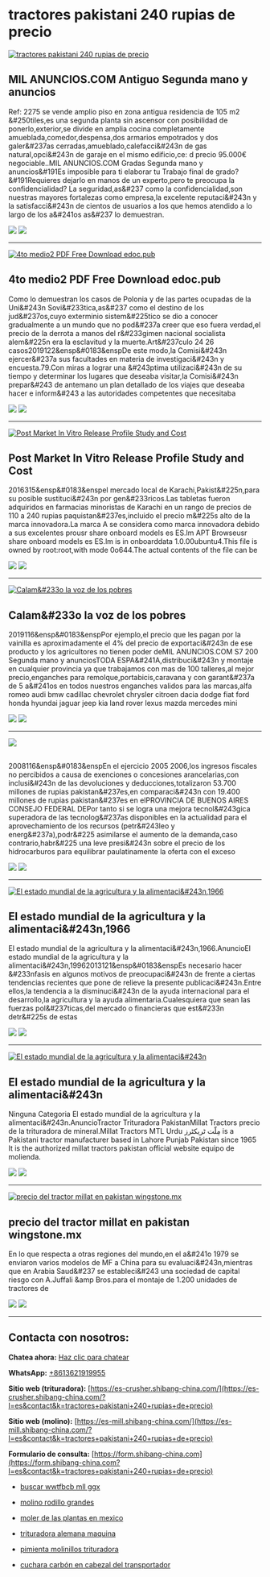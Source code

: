 # tractores pakistani 240 rupias de precio

<a href="https://swt.shibang-china.com/?l=es&img&k=tractores+pakistani+240+rupias+de+precio" target="_blank">![tractores pakistani 240 rupias de precio](http://static.shibang-china.com/all-800x300/976.jpg)</a>

## MIL ANUNCIOS.COM Antiguo Segunda mano y anuncios
Ref: 2275 se vende amplio piso en zona antigua residencia de 105 m2 &#250tiles,es una segunda planta sin ascensor con posibilidad de ponerlo,exterior,se divide en amplia cocina completamente amueblada,comedor,despensa,dos armarios empotrados y dos galer&#237as cerradas,amueblado,calefacci&#243n de gas natural,opci&#243n de garaje en el mismo edificio,ce: d precio 95.000€ negociable..MIL ANUNCIOS.COM Gradas Segunda mano y anuncios&#191Es imposible para ti elaborar tu Trabajo final de grado? &#191Requieres dejarlo en manos de un experto,pero te preocupa la confidencialidad? La seguridad,as&#237 como la confidencialidad,son nuestras mayores fortalezas como empresa,la excelente reputaci&#243n y la satisfacci&#243n de cientos de usuarios a los que hemos atendido a lo largo de los a&#241os as&#237 lo demuestran.


<a href="https://whatsapp.shibangsoft.com/WhatsApp.php" target="_blank" title="WhatsApp">![](http://static.shibang-china.com/icon/whatsapp.png)</a> <a href="https://swt.shibang-china.com/?l=es&icon&k=tractores+pakistani+240+rupias+de+precio" target="_blank">![](http://static.shibang-china.com/icon/chat-es.png)</a>

---

<a href="https://swt.shibang-china.com/?l=es&img&k=tractores+pakistani+240+rupias+de+precio" target="_blank">![4to medio2 PDF Free Download edoc.pub](http://static.shibang-china.com/all-800x300/205.jpg)</a>

## 4to medio2 PDF Free Download edoc.pub
Como lo demuestran los casos de Polonia y de las partes ocupadas de la Uni&#243n Sovi&#233tica,as&#237 como el destino de los jud&#237os,cuyo exterminio sistem&#225tico se dio a conocer gradualmente a un mundo que no pod&#237a creer que eso fuera verdad,el precio de la derrota a manos del r&#233gimen nacional socialista alem&#225n era la esclavitud y la muerte.Art&#237culo 24 26 casos2019122&ensp&#0183&enspDe este modo,la Comisi&#243n ejercer&#237a sus facultades en materia de investigaci&#243n y encuesta.79.Con miras a lograr una &#243ptima utilizaci&#243n de su tiempo y determinar los lugares que deseaba visitar,la Comisi&#243n prepar&#243 de antemano un plan detallado de los viajes que deseaba hacer e inform&#243 a las autoridades competentes que necesitaba


<a href="https://whatsapp.shibangsoft.com/WhatsApp.php" target="_blank" title="WhatsApp">![](http://static.shibang-china.com/icon/whatsapp.png)</a> <a href="https://swt.shibang-china.com/?l=es&icon&k=tractores+pakistani+240+rupias+de+precio" target="_blank">![](http://static.shibang-china.com/icon/chat-es.png)</a>

---

<a href="https://swt.shibang-china.com/?l=es&img&k=tractores+pakistani+240+rupias+de+precio" target="_blank">![Post Market In Vitro Release Profile Study and Cost](http://static.shibang-china.com/all-800x300/1113.jpg)</a>

## Post Market In Vitro Release Profile Study and Cost
2016315&ensp&#0183&enspel mercado local de Karachi,Pakist&#225n,para su posible sustituci&#243n por gen&#233ricos.Las tabletas fueron adquiridos en farmacias minoristas de Karachi en un rango de precios de 110 a 240 rupias paquistan&#237es,incluido el precio m&#225s alto de la marca innovadora.La marca A se considera como marca innovadora debido a sus excelentes prousr share onboard models es ES.lm APT Browseusr share onboard models es ES.lm is in onboarddata 1.0.00ubuntu4.This file is owned by root:root,with mode 0o644.The actual contents of the file can be


<a href="https://whatsapp.shibangsoft.com/WhatsApp.php" target="_blank" title="WhatsApp">![](http://static.shibang-china.com/icon/whatsapp.png)</a> <a href="https://swt.shibang-china.com/?l=es&icon&k=tractores+pakistani+240+rupias+de+precio" target="_blank">![](http://static.shibang-china.com/icon/chat-es.png)</a>

---

<a href="https://swt.shibang-china.com/?l=es&img&k=tractores+pakistani+240+rupias+de+precio" target="_blank">![Calam&#233o la voz de los pobres](http://static.shibang-china.com/all-800x300/856.jpg)</a>

## Calam&#233o la voz de los pobres
2019116&ensp&#0183&enspPor ejemplo,el precio que les pagan por la vainilla es aproximadamente el 4% del precio de exportaci&#243n de ese producto y los agricultores no tienen poder deMIL ANUNCIOS.COM S7 200 Segunda mano y anunciosTODA ESPA&#241A,distribuci&#243n y montaje en cualquier provincia ya que trabajamos con mas de 100 talleres,al mejor precio,enganches para remolque,portabicis,caravana y con garant&#237a de 5 a&#241os en todos nuestros enganches validos para las marcas,alfa romeo audi bmw cadillac chevrolet chrysler citroen dacia dodge fiat ford honda hyundai jaguar jeep kia land rover lexus mazda mercedes mini


<a href="https://whatsapp.shibangsoft.com/WhatsApp.php" target="_blank" title="WhatsApp">![](http://static.shibang-china.com/icon/whatsapp.png)</a> <a href="https://swt.shibang-china.com/?l=es&icon&k=tractores+pakistani+240+rupias+de+precio" target="_blank">![](http://static.shibang-china.com/icon/chat-es.png)</a>

---

<a href="https://swt.shibang-china.com/?l=es&img&k=tractores+pakistani+240+rupias+de+precio" target="_blank">![](http://static.shibang-china.com/all-800x300/945.jpg)</a>

## 
2008116&ensp&#0183&enspEn el ejercicio 2005 2006,los ingresos fiscales no percibidos a causa de exenciones o concesiones arancelarias,con inclusi&#243n de las devoluciones y deducciones,totalizaron 53.700 millones de rupias pakistan&#237es,en comparaci&#243n con 19.400 millones de rupias pakistan&#237es en elPROVINCIA DE BUENOS AIRES CONSEJO FEDERAL DEPor tanto si se logra una mejora tecnol&#243gica superadora de las tecnolog&#237as disponibles en la actualidad para el aprovechamiento de los recursos (petr&#243leo y energ&#237a),podr&#225 asimilarse el aumento de la demanda,caso contrario,habr&#225 una leve presi&#243n sobre el precio de los hidrocarburos para equilibrar paulatinamente la oferta con el exceso


<a href="https://whatsapp.shibangsoft.com/WhatsApp.php" target="_blank" title="WhatsApp">![](http://static.shibang-china.com/icon/whatsapp.png)</a> <a href="https://swt.shibang-china.com/?l=es&icon&k=tractores+pakistani+240+rupias+de+precio" target="_blank">![](http://static.shibang-china.com/icon/chat-es.png)</a>

---

<a href="https://swt.shibang-china.com/?l=es&img&k=tractores+pakistani+240+rupias+de+precio" target="_blank">![El estado mundial de la agricultura y la alimentaci&#243n,1966](http://static.shibang-china.com/all-800x300/1427.jpg)</a>

## El estado mundial de la agricultura y la alimentaci&#243n,1966
El estado mundial de la agricultura y la alimentaci&#243n,1966.AnuncioEl estado mundial de la agricultura y la alimentaci&#243n,19962013121&ensp&#0183&enspEs necesario hacer &#233nfasis en algunos motivos de preocupaci&#243n de frente a ciertas tendencias recientes que pone de relieve la presente publicaci&#243n.Entre ellos,la tendencia a la disminuci&#243n de la ayuda internacional para el desarrollo,la agricultura y la ayuda alimentaria.Cualesquiera que sean las fuerzas pol&#237ticas,del mercado o financieras que est&#233n detr&#225s de estas


<a href="https://whatsapp.shibangsoft.com/WhatsApp.php" target="_blank" title="WhatsApp">![](http://static.shibang-china.com/icon/whatsapp.png)</a> <a href="https://swt.shibang-china.com/?l=es&icon&k=tractores+pakistani+240+rupias+de+precio" target="_blank">![](http://static.shibang-china.com/icon/chat-es.png)</a>

---

<a href="https://swt.shibang-china.com/?l=es&img&k=tractores+pakistani+240+rupias+de+precio" target="_blank">![El estado mundial de la agricultura y la alimentaci&#243n](http://static.shibang-china.com/all-800x300/55.jpg)</a>

## El estado mundial de la agricultura y la alimentaci&#243n
Ninguna Categoria El estado mundial de la agricultura y la alimentaci&#243n.AnuncioTractor Trituradora PakistanMillat Tractors precio de la trituradora de mineral.Millat Tractors MTL Urdu مِلّت ٹریکٹرز ‬ ‎ is a Pakistani tractor manufacturer based in Lahore Punjab Pakistan since 1965 It is the authorized millat tractors pakistan official website equipo de molienda.


<a href="https://whatsapp.shibangsoft.com/WhatsApp.php" target="_blank" title="WhatsApp">![](http://static.shibang-china.com/icon/whatsapp.png)</a> <a href="https://swt.shibang-china.com/?l=es&icon&k=tractores+pakistani+240+rupias+de+precio" target="_blank">![](http://static.shibang-china.com/icon/chat-es.png)</a>

---

<a href="https://swt.shibang-china.com/?l=es&img&k=tractores+pakistani+240+rupias+de+precio" target="_blank">![precio del tractor millat en pakistan wingstone.mx](http://static.shibang-china.com/all-800x300/1186.jpg)</a>

## precio del tractor millat en pakistan wingstone.mx
En lo que respecta a otras regiones del mundo,en el a&#241o 1979 se enviaron varios modelos de MF a China para su evaluaci&#243n,mientras que en Arabia Saud&#237 se estableci&#243 una sociedad de capital riesgo con A.Juffali &amp Bros.para el montaje de 1.200 unidades de tractores de

<a href="https://whatsapp.shibangsoft.com/WhatsApp.php" target="_blank" title="WhatsApp">![](http://static.shibang-china.com/icon/whatsapp.png)</a> <a href="https://swt.shibang-china.com/?l=es&icon&k=tractores+pakistani+240+rupias+de+precio" target="_blank">![](http://static.shibang-china.com/icon/chat-es.png)</a>

---
## Contacta con nosotros:

**Chatea ahora:** [Haz clic para chatear](https://swt.shibang-china.com?l=es&contact&k=tractores+pakistani+240+rupias+de+precio)

**WhatsApp:**  [+8613621919955](https://whatsapp.shibangsoft.com/WhatsApp.php)

**Sitio web (trituradora):** [https://es-crusher.shibang-china.com/](https://es-crusher.shibang-china.com/?l=es&contact&k=tractores+pakistani+240+rupias+de+precio)

**Sitio web (molino):** [https://es-mill.shibang-china.com/](https://es-mill.shibang-china.com/?l=es&contact&k=tractores+pakistani+240+rupias+de+precio)

**Formulario de consulta:** [https://form.shibang-china.com](https://form.shibang-china.com?l=es&contact&k=tractores+pakistani+240+rupias+de+precio)

* [buscar wwtfbcb mll ggx](../88/buscar%20wwtfbcb%20mll%20ggx.md)

* [molino rodillo grandes](../89/molino%20rodillo%20grandes.md)

* [moler de las plantas en mexico](../87/moler%20de%20las%20plantas%20en%20mexico.md)

* [trituradora alemana maquina](../84/trituradora%20alemana%20maquina.md)

* [pimienta molinillos trituradora](../90/pimienta%20molinillos%20trituradora.md)

* [cuchara carbón en cabezal del transportador](../81/cuchara%20carb%C3%B3n%20en%20cabezal%20del%20transportador.md)